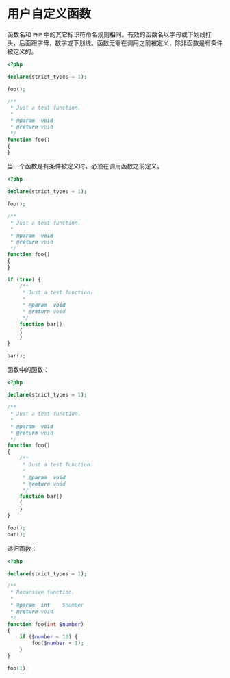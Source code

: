 # 用户自定义函数

函数名和 `PHP` 中的其它标识符命名规则相同。有效的函数名以字母或下划线打头，后面跟字母，数字或下划线。函数无需在调用之前被定义，除非函数是有条件被定义的。

```php
<?php

declare(strict_types = 1);

foo();

/**
 * Just a test function.
 *
 * @param  void
 * @return void
 */
function foo()
{
}

```

当一个函数是有条件被定义时，必须在调用函数之前定义。

```php
<?php

declare(strict_types = 1);

foo();

/**
 * Just a test function.
 *
 * @param  void
 * @return void
 */
function foo()
{
}

if (true) {
    /**
     * Just a test function.
     *
     * @param  void
     * @return void
     */
    function bar()
    {
    }
}

bar();

```

函数中的函数：

```php
<?php

declare(strict_types = 1);

/**
 * Just a test function.
 *
 * @param  void
 * @return void
 */
function foo()
{
    /**
     * Just a test function.
     *
     * @param  void
     * @return void
     */
    function bar()
    {
    }
}

foo();
bar();

```

递归函数：

```php
<?php

declare(strict_types = 1);

/**
 * Recursive function.
 *
 * @param  int    $number
 * @return void
 */
function foo(int $number)
{
    if ($number < 10) {
        foo($number + 1);
    }
}

foo(1);

```

